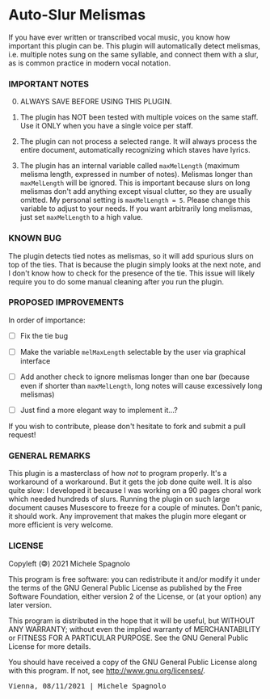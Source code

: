 # Auto-Slur Melismas

If you have ever written or transcribed vocal music, you know how important this plugin can be. This plugin will automatically detect melismas, i.e. multiple notes sung on the same syllable, and connect them with a slur, as is common practice in modern vocal notation.

### IMPORTANT NOTES

0. ALWAYS SAVE BEFORE USING THIS PLUGIN.

1. The plugin has NOT been tested with multiple voices on the same staff. Use it ONLY when you have a single voice per staff.

2. The plugin can not process a selected range. It will always process the entire document, automatically recognizing which staves have lyrics.

3. The plugin has an internal variable called `maxMelLength` (maximum melisma length, expressed in number of notes). Melismas longer than `maxMelLength` will be ignored. This is important because slurs on long melismas don't add anything except visual clutter, so they are usually omitted. My personal setting is `maxMelLength = 5`. Please change this variable to adjust to your needs. If you want arbitrarily long melismas, just set `maxMelLength` to a high value.

### KNOWN BUG

The plugin detects tied notes as melismas, so it will add spurious slurs on top of the ties. That is because the plugin simply looks at the next note, and I don't know how to check for the presence of the tie. This issue will likely require you to do some manual cleaning after you run the plugin. 

### PROPOSED IMPROVEMENTS

In order of importance:

- [ ] Fix the tie bug

- [ ] Make the variable `melMaxLength` selectable by the user via graphical interface

- [ ] Add another check to ignore melismas longer than one bar (because even if shorter than `maxMelLength`, long notes will cause excessively long melismas)

- [ ] Just find a more elegant way to implement it...?

If you wish to contribute, please don't hesitate to fork and submit a pull request!

### GENERAL REMARKS

This plugin is a masterclass of how *not* to program properly. It's a workaround of a workaround. But it gets the job done quite well. It is also quite slow: I developed it because I was working on a 90 pages choral work which needed hundreds of slurs. Running the plugin on such large document causes Musescore to freeze for a couple of minutes. Don't panic, it should work. Any improvement that makes the plugin more elegant or more efficient is very welcome. 

### LICENSE

Copyleft (🄯) 2021 Michele Spagnolo

This program is free software: you can redistribute it and/or modify it under the terms of the GNU General Public License as published by the Free Software Foundation, either version 2 of the License, or (at your option) any later version.

This program is distributed in the hope that it will be useful, but WITHOUT ANY WARRANTY; without even the implied warranty of MERCHANTABILITY or FITNESS FOR A PARTICULAR PURPOSE. See the GNU General Public License for more details.

You should have received a copy of the GNU General Public License
along with this program.  If not, see <http://www.gnu.org/licenses/>.

<kbd> Vienna, 08/11/2021 | Michele Spagnolo </kbd>